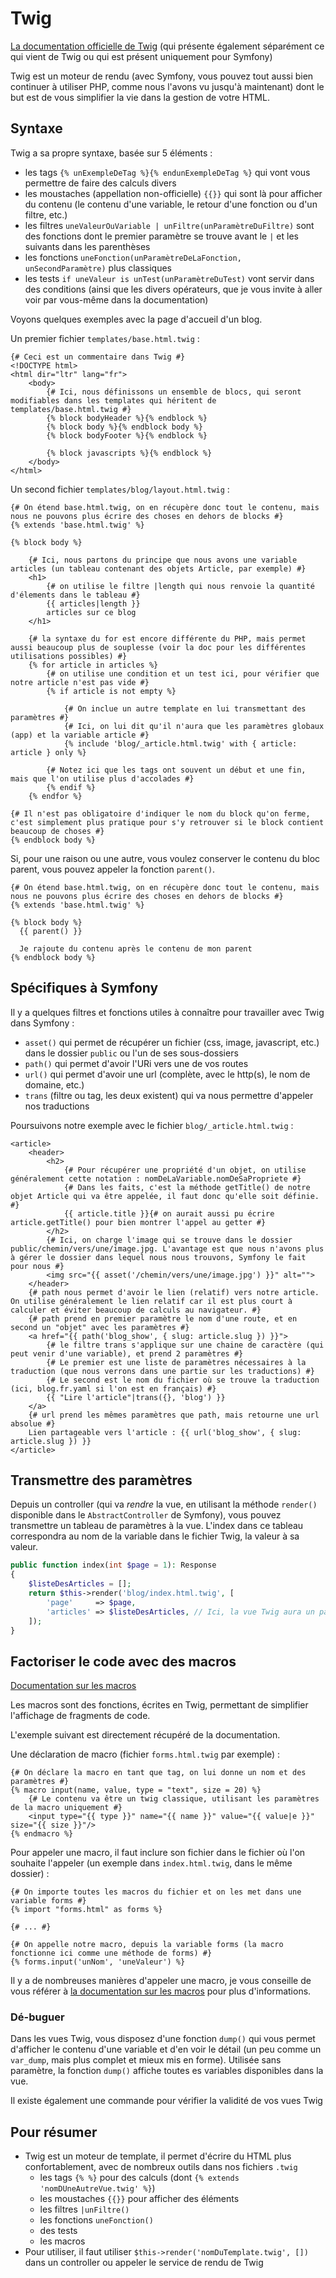 # Twig

[La documentation officielle de Twig](https://twig.symfony.com/doc/) (qui présente également séparément ce qui vient de Twig ou qui est présent uniquement pour Symfony)

Twig est un moteur de rendu (avec Symfony, vous pouvez tout aussi bien continuer à utiliser PHP, comme nous l'avons vu jusqu'à maintenant) dont le but est de vous simplifier la vie dans la gestion de votre HTML.

## Syntaxe

Twig a sa propre syntaxe, basée sur 5 éléments :
- les tags `{% unExempleDeTag %}{% endunExempleDeTag %}` qui vont vous permettre de faire des calculs divers
- les moustaches (appellation non-officielle) `{{}}` qui sont là pour afficher du contenu (le contenu d'une variable, le retour d'une fonction ou d'un filtre, etc.)
- les filtres `uneValeurOuVariable | unFiltre(unParamètreDuFiltre)` sont des fonctions dont le premier paramètre se trouve avant le `|` et les suivants dans les parenthèses
- les fonctions `uneFonction(unParamètreDeLaFonction, unSecondParamètre)` plus classiques
- les tests `if uneValeur is unTest(unParamètreDuTest)` vont servir dans des conditions (ainsi que les divers opérateurs, que je vous invite à aller voir par vous-même dans la documentation)

Voyons quelques exemples avec la page d'accueil d'un blog.

Un premier fichier `templates/base.html.twig` :

```Twig
{# Ceci est un commentaire dans Twig #}
<!DOCTYPE html>
<html dir="ltr" lang="fr">
    <body>
        {# Ici, nous définissons un ensemble de blocs, qui seront modifiables dans les templates qui héritent de templates/base.html.twig #}
        {% block bodyHeader %}{% endblock %}
        {% block body %}{% endblock body %}
        {% block bodyFooter %}{% endblock %}
        
        {% block javascripts %}{% endblock %}
    </body>
</html>
```

Un second fichier `templates/blog/layout.html.twig` :

```Twig
{# On étend base.html.twig, on en récupère donc tout le contenu, mais nous ne pouvons plus écrire des choses en dehors de blocks #}
{% extends 'base.html.twig' %}

{% block body %}

    {# Ici, nous partons du principe que nous avons une variable articles (un tableau contenant des objets Article, par exemple) #}
    <h1>
        {# on utilise le filtre |length qui nous renvoie la quantité d'élements dans le tableau #}
        {{ articles|length }}
        articles sur ce blog
    </h1>
    
    {# la syntaxe du for est encore différente du PHP, mais permet aussi beaucoup plus de souplesse (voir la doc pour les différentes utilisations possibles) #}
    {% for article in articles %}
        {# on utilise une condition et un test ici, pour vérifier que notre article n'est pas vide #}
        {% if article is not empty %}
        
            {# On inclue un autre template en lui transmettant des paramètres #}
            {# Ici, on lui dit qu'il n'aura que les paramètres globaux (app) et la variable article #}
            {% include 'blog/_article.html.twig' with { article: article } only %}

        {# Notez ici que les tags ont souvent un début et une fin, mais que l'on utilise plus d'accolades #}
        {% endif %} 
    {% endfor %}
    
{# Il n'est pas obligatoire d'indiquer le nom du block qu'on ferme, c'est simplement plus pratique pour s'y retrouver si le block contient beaucoup de choses #}
{% endblock body %}
```

Si, pour une raison ou une autre, vous voulez conserver le contenu du bloc parent, vous pouvez appeler la fonction `parent()`.

```twig
{# On étend base.html.twig, on en récupère donc tout le contenu, mais nous ne pouvons plus écrire des choses en dehors de blocks #}
{% extends 'base.html.twig' %}

{% block body %}
  {{ parent() }}
  
  Je rajoute du contenu après le contenu de mon parent
{% endblock body %}
```

## Spécifiques à Symfony

Il y a quelques filtres et fonctions utiles à connaître pour travailler avec Twig dans Symfony : 
- `asset()` qui permet de récupérer un fichier (css, image, javascript, etc.) dans le dossier `public` ou l'un de ses sous-dossiers
- `path()` qui permet d'avoir l'URi vers une de vos routes
- `url()` qui permet d'avoir une url (complète, avec le http(s), le nom de domaine, etc.)
- `trans` (filtre ou tag, les deux existent) qui va nous permettre d'appeler nos traductions

Poursuivons notre exemple avec le fichier `blog/_article.html.twig` :

```Twig
<article>
    <header>
        <h2>
            {# Pour récupérer une propriété d'un objet, on utilise généralement cette notation : nomDeLaVariable.nomDeSaPropriete #}
            {# Dans les faits, c'est la méthode getTitle() de notre objet Article qui va être appelée, il faut donc qu'elle soit définie. #}
            {{ article.title }}{# on aurait aussi pu écrire article.getTitle() pour bien montrer l'appel au getter #}
        </h2>
        {# Ici, on charge l'image qui se trouve dans le dossier public/chemin/vers/une/image.jpg. L'avantage est que nous n'avons plus à gérer le dossier dans lequel nous nous trouvons, Symfony le fait pour nous #}
        <img src="{{ asset('/chemin/vers/une/image.jpg') }}" alt="">
    </header>
    {# path nous permet d'avoir le lien (relatif) vers notre article. On utilise généralement le lien relatif car il est plus court à calculer et éviter beaucoup de calculs au navigateur. #}
    {# path prend en premier paramètre le nom d'une route, et en second un "objet" avec les paramètres #}
    <a href="{{ path('blog_show', { slug: article.slug }) }}">
        {# le filtre trans s'applique sur une chaine de caractère (qui peut venir d'une variable), et prend 2 paramètres #}
        {# Le premier est une liste de paramètres nécessaires à la traduction (que nous verrons dans une partie sur les traductions) #}
        {# Le second est le nom du fichier où se trouve la traduction (ici, blog.fr.yaml si l'on est en français) #}
        {{ "Lire l'article"|trans({}, 'blog') }}
    </a>
    {# url prend les mêmes paramètres que path, mais retourne une url absolue #}
    Lien partageable vers l'article : {{ url('blog_show', { slug: article.slug }) }}
</article>
```

## Transmettre des paramètres

Depuis un controller (qui va *rendre* la vue, en utilisant la méthode `render()` disponible dans le `AbstractController` de Symfony), vous pouvez transmettre un tableau de paramètres à la vue. L'index dans ce tableau correspondra au nom de la variable dans le fichier Twig, la valeur à sa valeur.

```php
public function index(int $page = 1): Response 
{
    $listeDesArticles = [];
    return $this->render('blog/index.html.twig', [
        'page'     => $page,
        'articles' => $listeDesArticles, // Ici, la vue Twig aura un paramètre articles, indépendant du nom de la variable dans le controller
    ]);
}
```

## Factoriser le code avec des macros

[Documentation sur les macros](https://twig.symfony.com/doc/3.x/tags/macro.html)

Les macros sont des fonctions, écrites en Twig, permettant de simplifier l'affichage de fragments de code.

L'exemple suivant est directement récupéré de la documentation.

Une déclaration de macro (fichier `forms.html.twig` par exemple) :

```twig
{# On déclare la macro en tant que tag, on lui donne un nom et des paramètres #}
{% macro input(name, value, type = "text", size = 20) %}
    {# Le contenu va être un twig classique, utilisant les paramètres de la macro uniquement #}
    <input type="{{ type }}" name="{{ name }}" value="{{ value|e }}" size="{{ size }}"/>
{% endmacro %}
```

Pour appeler une macro, il faut inclure son fichier dans le fichier où l'on souhaite l'appeler (un exemple dans `index.html.twig`, dans le même dossier) :

```twig
{# On importe toutes les macros du fichier et on les met dans une variable forms #}
{% import "forms.html" as forms %}

{# ... #}

{# On appelle notre macro, depuis la variable forms (la macro fonctionne ici comme une méthode de forms) #}
{% forms.input('unNom', 'uneValeur') %}
```

Il y a de nombreuses manières d'appeler une macro, je vous conseille de vous référer à [la documentation sur les macros](https://twig.symfony.com/doc/3.x/tags/macro.html) pour plus d'informations.

### Dé-buguer

Dans les vues Twig, vous disposez d'une fonction `dump()` qui vous permet d'afficher le contenu d'une variable et d'en voir le détail (un peu comme un `var_dump`, mais plus complet et mieux mis en forme). Utilisée sans paramètre, la fonction `dump()` affiche toutes es variables disponibles dans la vue.

Il existe également une commande pour vérifier la validité de vos vues Twig 

## Pour résumer

- Twig est un moteur de template, il permet d'écrire du HTML plus confortablement, avec de nombreux outils dans nos fichiers `.twig`
  - les tags `{% %}` pour des calculs (dont `{% extends 'nomDUneAutreVue.twig' %}`)
  - les moustaches `{{}}` pour afficher des éléments
  - les filtres `|unFiltre()`
  - les fonctions `uneFonction()`
  - des tests
  - les macros
- Pour utiliser, il faut utiliser `$this->render('nomDuTemplate.twig', [])` dans un controller ou appeler le service de rendu de Twig
